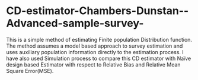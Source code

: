# CD-estimator-Chambers-Dunstan--Advanced-sample-survey-
This is a simple method of estimating Finite population Distribution function. 
The method assumes a model based approach to survey estimation and uses auxiliary population information directly to the estimation process.
I have also used Simulation process to compare this CD estimator with Naïve design based Estimator with respect to Relative Bias and Relative Mean Square Error(MSE).

